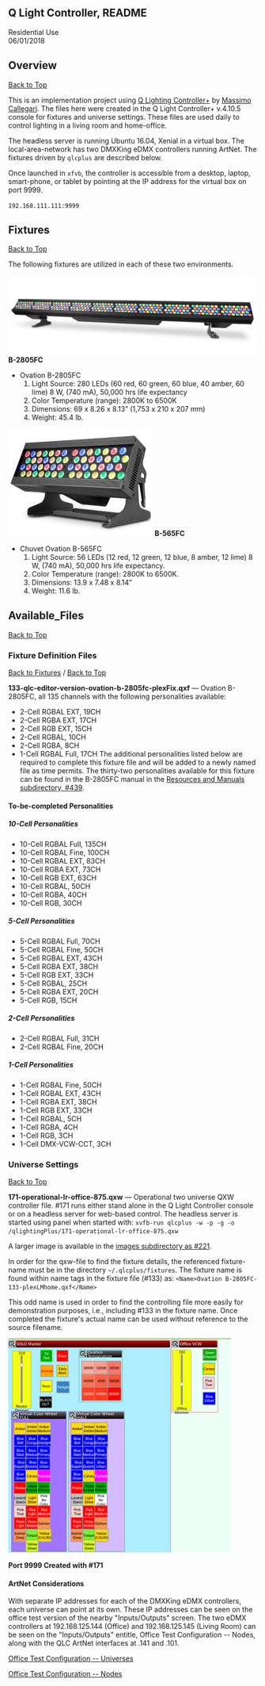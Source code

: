 ## Q Light Controller, README  

Residential Use  
06/01/2018

## Overview

[Back to Top](#top)

This is an implementation project using [Q Lighting Controller+](http://www.qlcplus.org) by [Massimo Callegari](https://github.com/mcallegari).  The files here were created in the Q Light Controller+ v.4.10.5 console for fixtures and universe settings. These files are used daily to control lighting in a living room and home-office.

The headless server is running Ubuntu 16.04, Xenial in a virtual box.  The local-area-network has two DMXKing eDMX controllers running ArtNet.  The fixtures driven by `qlcplus` are described below.

Once launched in `xfvb`, the controller is accessible from a desktop, laptop, smart-phone, or tablet by pointing at the IP address for the virtual box on port 9999.

`192.168.111.111:9999`

## Fixtures

[Back to Top](#top)

The following fixtures are utilized in each of these two environments.

[![B-2805FC](./images/458-b2805-594x187.png)](http://www.guitarcenter.com/CHAUVET-Professional/Ovation-B-2805FC-RGBAL-LED-Batten-Style-Bar-Wash-Light-1500000047800.gc)**B-2805FC**

-   Ovation B-2805FC
    1.  Light Source: 280 LEDs (60 red, 60 green, 60 blue, 40 amber,
        60 lime) 8 W, (740 mA), 50,000 hrs life expectancy
    2.  Color Temperature (range): 2800K to 6500K
    3.  Dimensions: 69 x 8.26 x 8.13” (1,753 x 210 x 207 mm)
    4.  Weight: 45.4 lb.

![B-565FC](./images/463-b565fc-296x217.png)**B-565FC**
-   Chuvet Ovation B-565FC
    1.  Light Source: 56 LEDs (12 red, 12 green, 12 blue, 8 amber,
        12 lime) 8 W, (740 mA), 50,000 hrs life expectancy.
    2.  Color Temperature (range): 2800K to 6500K.
    3.  Dimensions: 13.9 x 7.48 x 8.14”
    4.  Weight: 11.6 lb.


## Available\_Files

[Back to Top](#top)


### Fixture Definition Files

[Back to Fixtures](#fixtures) / [Back to Top](#top)

**133-qlc-editor-version-ovation-b-2805fc-plexFix.qxf** — Ovation B-2805FC, all 135 channels with the following personalities available:
-   2-Cell RGBAL EXT, 19CH
-   2-Cell RGBA EXT, 17CH
-   2-Cell RGB EXT, 15CH
-   2-Cell RGBAL, 10CH
-   2-Cell RGBA, 8CH
-   1-Cell RGBAL Full, 17CH
The additional personalities listed below are required to complete this fixture file and will be added to a newly named file as time permits.  The thirty-two personalities available for this fixture can be found in the B-2805FC manual in the [Resources and Manuals subdirectory, \#439](./resources-and-manuals/).

#### To-be-completed Personalities

##### 10-Cell Personalities
-   10-Cell RGBAL Full, 135CH
-   10-Cell RGBAL Fine, 100CH
-   10-Cell RGBAL EXT, 83CH
-   10-Cell RGBA EXT, 73CH
-   10-Cell RGB EXT, 63CH
-   10-Cell RGBAL, 50CH
-   10-Cell RGBA, 40CH
-   10-Cell RGB, 30CH
##### 5-Cell Personalities
-   5-Cell RGBAL Full, 70CH
-   5-Cell RGBAL Fine, 50CH
-   5-Cell RGBAL EXT, 43CH
-   5-Cell RGBA EXT, 38CH
-   5-Cell RGB EXT, 33CH
-   5-Cell RGBAL, 25CH
-   5-Cell RGBA EXT, 20CH
-   5-Cell RGB, 15CH
##### 2-Cell Personalities
-   2-Cell RGBAL Full, 31CH
-   2-Cell RGBAL Fine, 20CH
##### 1-Cell Personalities
-   1-Cell RGBAL Fine, 50CH
-   1-Cell RGBAL EXT, 43CH
-   1-Cell RGBA EXT, 38CH
-   1-Cell RGB EXT, 33CH
-   1-Cell RGBAL, 5CH
-   1-Cell RGBA, 4CH
-   1-Cell RGB, 3CH
-   1-Cell DMX-VCW-CCT, 3CH


### Universe Settings

[Back to Top](#top)

**171-operational-lr-office-875.qxw** — Operational two universe QXW controller file.  \#171 runs either stand alone in the Q Light Controller console or on a headless server for web-based control.  The headless server is started using  panel when started with: 
`xvfb-run qlcplus -w -p -g -o /qlightingPlus/171-operational-lr-office-875.qxw`

A larger image is available in the [images subdirectory as \#221](./images/221-qlcplus-controller.png).  

In order for the qxw-file to find the fixture details, the referenced fixture-name must be in the directory `~/.qlcplus/fixtures`.  The fixture name is found within name tags in the fixture file (\#133) as: 
`<Name>Ovation B-2805FC-133-plexLMhome.qxf</Name>`

This odd name is used in order to find the controlling file more easily for demonstration purposes, i.e., including \#133 in the fixture name.  Once completed the fixture's actual name can be used without reference to the source filename.

![Port:9999](./images/222-qlcplus-controller-450px.png)

**Port 9999 Created with \#171**

#### ArtNet Considerations
With separate IP  addresses for each of the DMXKing eDMX controllers, each universe can point at its own.  These IP addresses can be seen on the office test version of the nearby "Inputs/Outputs" screen.  The two eDMX controllers at 192.168.125.144 (Office) and 192.168.125.145 (Living Room) can be seen on the "Inputs/Outputs" entitle, Office Test Configuration -- Nodes, along with the QLC ArtNet interfaces at .141 and .101.

[Office Test Configuration -- Universes](./images/553-ard--125-office-universe-configuration.png)

[Office Test Configuration -- Nodes](./images/554-ard--125-office-nodes-tree.png)












